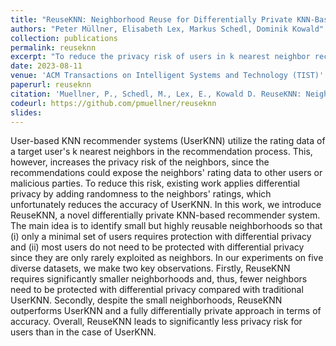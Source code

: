 ```yaml
---
title: "ReuseKNN: Neighborhood Reuse for Differentially Private KNN-Based Recommendations"
authors: "Peter Müllner, Elisabeth Lex, Markus Schedl, Dominik Kowald"
collection: publications
permalink: reuseknn
excerpt: "To reduce the privacy risk of users in k nearest neighbor recommender systems, existing work applies differential privacy by adding randomness to the neighbors’ ratings, which unfortunately reduces the accuracy of UserKNN. In this work, we introduce ReuseKNN, a novel differentially private KNN-based recommender system. The main idea is to identify small but highly reusable neighborhoods so that (i) only a minimal set of users requires protection with differential privacy and (ii) most users do not need to be protected with differential privacy since they are only rarely exploited as neighbors"
date: 2023-08-11
venue: 'ACM Transactions on Intelligent Systems and Technology (TIST)'
paperurl: reuseknn
citation: 'Muellner, P., Schedl, M., Lex, E., Kowald D. ReuseKNN: Neighborhood Reuse for Differentially Private KNN-Based Recommendations. <i>ACM Trans. Intell. Syst. Technol. 14, 5, Article 80, 29 Pages.</i> (2023). https://doi.org/10.1145/3608481'
codeurl: https://github.com/pmuellner/reuseknn
slides:
---
```


User-based KNN recommender systems (UserKNN) utilize the rating data of a target user's k nearest neighbors in the recommendation process. This, however, increases the privacy risk of the neighbors, since the recommendations could expose the neighbors' rating data to other users or malicious parties. To reduce this risk, existing work applies differential privacy by adding randomness to the neighbors' ratings, which unfortunately reduces the accuracy of UserKNN. In this work, we introduce ReuseKNN, a novel differentially private KNN-based recommender system. The main idea is to identify small but highly reusable neighborhoods so that (i) only a minimal set of users requires protection with differential privacy and (ii) most users do not need to be protected with differential privacy since they are only rarely exploited as neighbors. In our experiments on five diverse datasets, we make two key observations. Firstly, ReuseKNN requires significantly smaller neighborhoods and, thus, fewer neighbors need to be protected with differential privacy compared with traditional UserKNN. Secondly, despite the small neighborhoods, ReuseKNN outperforms UserKNN and a fully differentially private approach in terms of accuracy. Overall, ReuseKNN leads to significantly less privacy risk for users than in the case of UserKNN.
